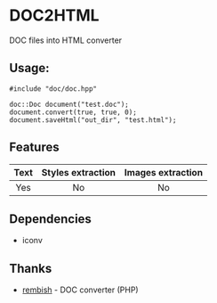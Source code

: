 # DOC2HTML

DOC files into HTML сonverter

## Usage:
```
#include "doc/doc.hpp"

doc::Doc document("test.doc");
document.convert(true, true, 0);
document.saveHtml("out_dir", "test.html");
```

## Features
| Text | Styles extraction | Images extraction |
| :---:|       :---:       |       :---:       |
| Yes  | No                | No                |

## Dependencies
- iconv

## Thanks
- [rembish](https://github.com/rembish/TextAtAnyCost) - DOC converter (PHP)

